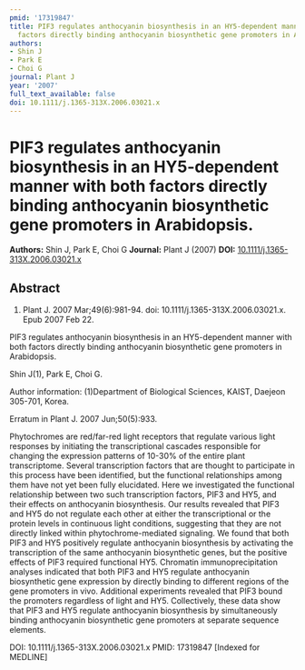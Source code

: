 ```yaml
---
pmid: '17319847'
title: PIF3 regulates anthocyanin biosynthesis in an HY5-dependent manner with both
  factors directly binding anthocyanin biosynthetic gene promoters in Arabidopsis.
authors:
- Shin J
- Park E
- Choi G
journal: Plant J
year: '2007'
full_text_available: false
doi: 10.1111/j.1365-313X.2006.03021.x
---
```


# PIF3 regulates anthocyanin biosynthesis in an HY5-dependent manner with both factors directly binding anthocyanin biosynthetic gene promoters in Arabidopsis.
**Authors:** Shin J, Park E, Choi G
**Journal:** Plant J (2007)
**DOI:** [10.1111/j.1365-313X.2006.03021.x](https://doi.org/10.1111/j.1365-313X.2006.03021.x)

## Abstract

1. Plant J. 2007 Mar;49(6):981-94. doi: 10.1111/j.1365-313X.2006.03021.x. Epub
2007  Feb 22.

PIF3 regulates anthocyanin biosynthesis in an HY5-dependent manner with both 
factors directly binding anthocyanin biosynthetic gene promoters in Arabidopsis.

Shin J(1), Park E, Choi G.

Author information:
(1)Department of Biological Sciences, KAIST, Daejeon 305-701, Korea.

Erratum in
    Plant J. 2007 Jun;50(5):933.

Phytochromes are red/far-red light receptors that regulate various light 
responses by initiating the transcriptional cascades responsible for changing 
the expression patterns of 10-30% of the entire plant transcriptome. Several 
transcription factors that are thought to participate in this process have been 
identified, but the functional relationships among them have not yet been fully 
elucidated. Here we investigated the functional relationship between two such 
transcription factors, PIF3 and HY5, and their effects on anthocyanin 
biosynthesis. Our results revealed that PIF3 and HY5 do not regulate each other 
at either the transcriptional or the protein levels in continuous light 
conditions, suggesting that they are not directly linked within 
phytochrome-mediated signaling. We found that both PIF3 and HY5 positively 
regulate anthocyanin biosynthesis by activating the transcription of the same 
anthocyanin biosynthetic genes, but the positive effects of PIF3 required 
functional HY5. Chromatin immunoprecipitation analyses indicated that both PIF3 
and HY5 regulate anthocyanin biosynthetic gene expression by directly binding to 
different regions of the gene promoters in vivo. Additional experiments revealed 
that PIF3 bound the promoters regardless of light and HY5. Collectively, these 
data show that PIF3 and HY5 regulate anthocyanin biosynthesis by simultaneously 
binding anthocyanin biosynthetic gene promoters at separate sequence elements.

DOI: 10.1111/j.1365-313X.2006.03021.x
PMID: 17319847 [Indexed for MEDLINE]
